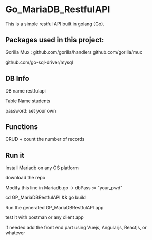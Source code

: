 # Go_MariaDB_RestfulAPI


This is a simple restful API built in golang (Go).

Packages used in this project:
-----------------------------

Gorilla Mux :  github.com/gorilla/handlers     github.com/gorilla/mux

github.com/go-sql-driver/mysql

DB Info
----------

DB name restfulapi

Table Name students

password: set your own 

Functions
------------
CRUD + count the number of records

Run it
-----------

Install Mariadb on any OS platform 

download the repo

Modify this line in Mariadb.go  ->  dbPass := "your_pwd"

cd GP_MariaDBRestfulAPI && go build

Run the generated GP_MariaDBRestfulAPI app

test it with postman or any client app

if needed add the front end part using Vuejs, Angularjs, Reactjs, or whatever


